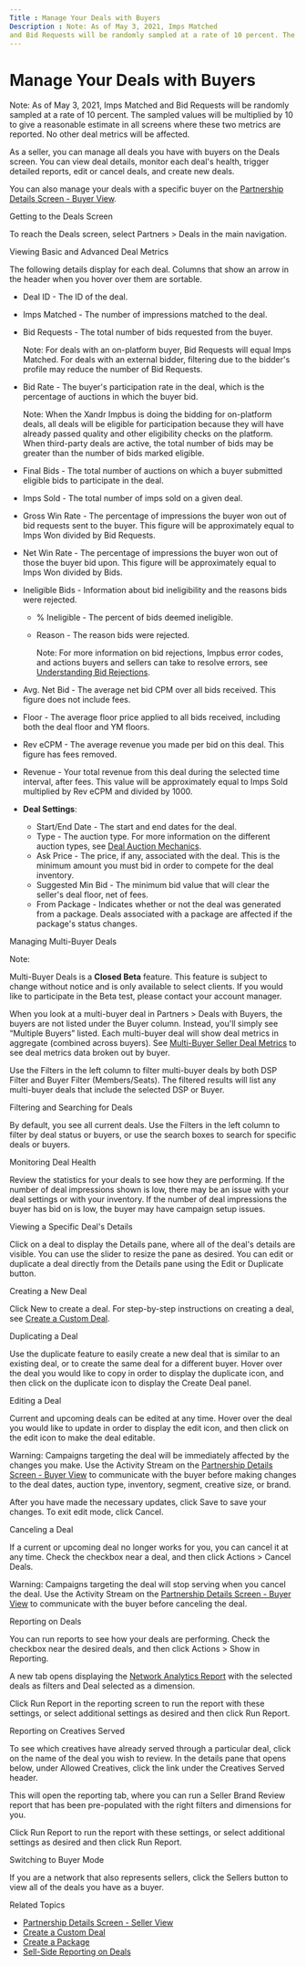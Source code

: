 ```yaml
---
Title : Manage Your Deals with Buyers
Description : Note: As of May 3, 2021, Imps Matched
and Bid Requests will be randomly sampled at a rate of 10 percent. The
---
```



# Manage Your Deals with Buyers





Note: As of May 3, 2021, Imps Matched
and Bid Requests will be randomly sampled at a rate of 10 percent. The
sampled values will be multiplied by 10 to give a reasonable estimate in
all screens where these two metrics are reported. No other deal metrics
will be affected.



As a seller, you can manage all deals you have with buyers on the
Deals screen. You can view deal
details, monitor each deal's health, trigger detailed reports, edit or
cancel deals, and create new deals.

You can also manage your deals with a specific buyer on the
<a href="partnership-details-screen-buyer-view.html"
class="xref">Partnership Details Screen - Buyer View</a>.

Getting to the Deals Screen

To reach the Deals screen, select
Partners
\>  Deals in the main
navigation.

Viewing Basic and Advanced Deal Metrics

The following details display for each deal. Columns that show an arrow
in the header when you hover over them are sortable.

- Deal ID - The ID of the deal.
- Imps Matched - The number of
  impressions matched to the deal.
- Bid Requests - The total number of
  bids requested from the buyer.
  

  Note: For deals with an on-platform
  buyer, Bid Requests will equal
  Imps Matched. For deals with an
  external bidder, filtering due to the bidder's profile may reduce the
  number of Bid Requests.

  
- Bid Rate - The buyer's participation
  rate in the deal, which is the percentage of auctions in which the
  buyer bid.
  

  Note: When the
  Xandr Impbus is doing the bidding for
  on-platform deals, all deals will be eligible for participation
  because they will have already passed quality and other eligibility
  checks on the platform. When third-party deals are active, the total
  number of bids may be greater than the number of bids marked eligible.

  
- Final Bids - The total number of
  auctions on which a buyer submitted eligible bids to participate in
  the deal.
- Imps Sold - The total number of imps
  sold on a given deal.
- Gross Win Rate - The percentage of
  impressions the buyer won out of bid requests sent to the buyer. This
  figure will be approximately equal to Imps
  Won divided by Bid Requests.
- Net Win Rate - The percentage of
  impressions the buyer won out of those the buyer bid upon. This figure
  will be approximately equal to Imps
  Won divided by Bids.
- Ineligible Bids - Information about
  bid ineligibility and the reasons bids were rejected.
  - % Ineligible - The percent of bids
    deemed ineligible.
  - Reason - The reason bids were
    rejected.
    

    Note: For more information on bid
    rejections, Impbus error codes, and actions buyers and sellers can
    take to resolve errors, see
    <a href="understanding-bid-rejections.html" class="xref">Understanding
    Bid Rejections</a>.

    
- Avg. Net Bid - The average net bid
  CPM over all bids received. This figure does not include fees.
- Floor - The average floor price
  applied to all bids received, including both the deal floor and YM
  floors.
- Rev eCPM - The average revenue you
  made per bid on this deal. This figure has fees removed.
- Revenue - Your total revenue from
  this deal during the selected time interval, after fees. This value
  will be approximately equal to Imps
  Sold multiplied by Rev eCPM
  and divided by 1000.
- **Deal Settings**:
  - Start/End Date - The start and end
    dates for the deal.
  - Type - The auction type. For more
    information on the different auction types, see
    <a href="deal-auction-mechanics.html" class="xref">Deal Auction
    Mechanics</a>.
  - Ask Price - The price, if any,
    associated with the deal. This is the minimum amount you must bid in
    order to compete for the deal inventory.
  - Suggested Min Bid - The minimum
    bid value that will clear the seller's deal floor, net of fees.
  - From Package - Indicates whether
    or not the deal was generated from a package. Deals associated with
    a package are affected if the package's status changes.

<div id="ID-00000eeb__section-d9b8ef9b-3d5d-46ca-bb93-5cc4cf78dc9b"
>

Managing Multi-Buyer Deals



Note:

Multi-Buyer Deals is a **Closed Beta** feature. This feature is subject
to change without notice and is only available to select clients. If you
would like to participate in the Beta test, please contact your account
manager.



When you look at a multi-buyer deal in
Partners
\>  Deals with Buyers, the
buyers are not listed under the Buyer
column. Instead, you'll simply see “Multiple Buyers” listed. Each
multi-buyer deal will show deal metrics in aggregate (combined across
buyers). See <a href="multi-buyer-seller-deal-metrics.html" class="xref"
title="The Multi-Buyer Seller Deal Metrics report provides key information relevant to sellers about multi-buyer deal metrics, performance, and rejection reasons.">Multi-Buyer
Seller Deal Metrics</a> to see deal metrics data broken out by buyer.

Use the Filters in the left column to
filter multi-buyer deals by both DSP Filter
and Buyer Filter
(Members/Seats). The filtered results will list any multi-buyer deals
that include the selected DSP or Buyer.



Filtering and Searching for Deals

By default, you see all current deals. Use the
Filters in the left column to filter
by deal status or buyers, or use the search boxes to search for specific
deals or buyers.

Monitoring Deal Health

Review the statistics for your deals to see how they are performing. If
the number of deal impressions shown is low, there may be an issue with
your deal settings or with your inventory. If the number of deal
impressions the buyer has bid on is low, the buyer may have campaign
setup issues.

Viewing a Specific Deal's Details

Click on a deal to display the
Details pane, where all of the
deal's details are visible. You can use the slider to resize the pane as
desired. You can edit or duplicate a deal directly from the
Details pane using the
Edit or
Duplicate button.

Creating a New Deal

Click New to create a deal. For
step-by-step instructions on creating a deal, see
<a href="create-a-custom-deal.html" class="xref">Create a Custom
Deal</a>.

Duplicating a Deal

Use the duplicate feature to easily create a new deal that is similar to
an existing deal, or to create the same deal for a different buyer.
Hover over the deal you would like to copy in order to display the
duplicate icon, and then click on the duplicate icon to display the
Create Deal panel.

Editing a Deal

Current and upcoming deals can be edited at any time. Hover over the
deal you would like to update in order to display the edit icon, and
then click on the edit icon to make the deal editable.



Warning: Campaigns targeting the deal
will be immediately affected by the changes you make. Use the Activity
Stream on the <a href="partnership-details-screen-buyer-view.html"
class="xref">Partnership Details Screen - Buyer View</a> to communicate
with the buyer before making changes to the deal dates, auction type,
inventory, segment, creative size, or brand.



After you have made the necessary updates, click
Save to save your changes. To exit
edit mode, click Cancel.

Canceling a Deal

If a current or upcoming deal no longer works for you, you can cancel it
at any time. Check the checkbox near a deal, and then click
Actions
\>  Cancel Deals.



Warning: Campaigns targeting the deal
will stop serving when you cancel the deal. Use the Activity Stream on
the <a href="partnership-details-screen-buyer-view.html"
class="xref">Partnership Details Screen - Buyer View</a> to communicate
with the buyer before canceling the deal.



Reporting on Deals

You can run reports to see how your deals are performing. Check the
checkbox near the desired deals, and then click
Actions
\>  Show in Reporting.

A new tab opens displaying the
<a href="network-analytics-report.html" class="xref">Network Analytics
Report</a> with the selected deals as filters and Deal selected as a
dimension.

Click Run Report in the reporting
screen to run the report with these settings, or select additional
settings as desired and then click Run
Report.

Reporting on Creatives Served

To see which creatives have already served through a particular deal,
click on the name of the deal you wish to review. In the details pane
that opens below, under Allowed
Creatives, click the link under the
Creatives Served header.

This will open the reporting tab, where you can run a Seller Brand
Review report that has been pre-populated with the right filters and
dimensions for you.

Click Run Report to run the report
with these settings, or select additional settings as desired and then
click Run Report.

Switching to Buyer Mode

If you are a network that also represents sellers, click the
Sellers button to view all of the
deals you have as a buyer.

Related Topics

- <a href="partnership-details-screen-seller-view.html"
  class="xref">Partnership Details Screen - Seller View</a>
- <a href="create-a-custom-deal.html" class="xref">Create a Custom
  Deal</a>
- <a href="create-a-package.html" class="xref">Create a Package</a>
- <a href="sell-side-reporting-on-deals.html" class="xref">Sell-Side
  Reporting on Deals</a>





